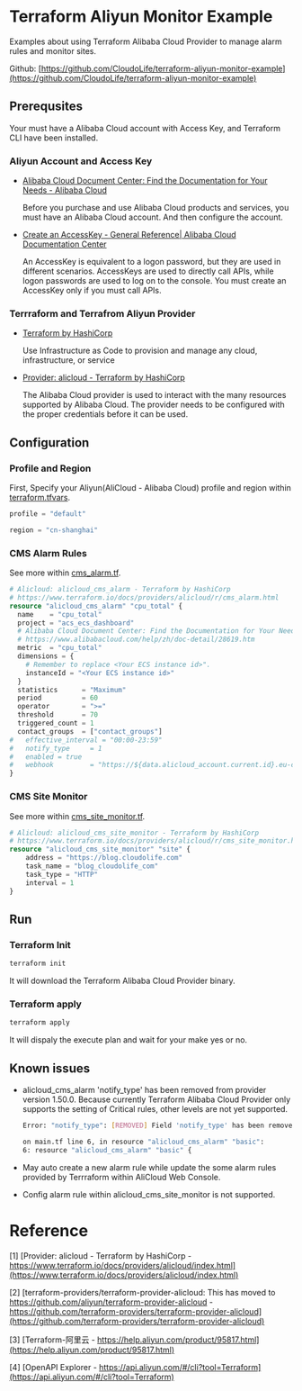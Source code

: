 
# Terraform Aliyun Monitor Example

Examples about using Terraform Alibaba Cloud Provider to manage alarm rules and monitor sites.

Github: [https://github.com/CloudoLife/terraform-aliyun-monitor-example](https://github.com/CloudoLife/terraform-aliyun-monitor-example)

## Prerequsites
Your must have a Alibaba Cloud account with Access Key, and Terraform CLI have been installed.

### Aliyun Account and Access Key

- [Alibaba Cloud Document Center: Find the Documentation for Your Needs - Alibaba Cloud](https://www.alibabacloud.com/help/doc-detail/50482.htm)

    Before you purchase and use Alibaba Cloud products and services, you must have an Alibaba Cloud account. And then configure the account.

- [Create an AccessKey - General Reference| Alibaba Cloud Documentation Center](https://www.alibabacloud.com/help/doc-detail/53045.htm)

    An AccessKey is equivalent to a logon password, but they are used in different scenarios. AccessKeys are used to directly call APIs, while logon passwords are used to log on to the console. You must create an AccessKey only if you must call APIs.

### Terrraform and Terrafrom Aliyun Provider

- [Terraform by HashiCorp](https://www.terraform.io/)

    Use Infrastructure as Code to provision and manage any cloud, infrastructure, or service

- [Provider: alicloud - Terraform by HashiCorp](https://www.terraform.io/docs/providers/alicloud/index.html)

    The Alibaba Cloud provider is used to interact with the many resources supported by Alibaba Cloud. The provider needs to be configured with the proper credentials before it can be used.

## Configuration

### Profile and Region
First, Specify your Aliyun(AliCloud - Alibaba Cloud) profile and region within [terraform.tfvars](./terraform.tfvars).

```terraform
profile = "default"

region = "cn-shanghai"
```

### CMS Alarm Rules
See more within [cms_alarm.tf](./cms_alarm.tf).

```terraform
# Alicloud: alicloud_cms_alarm - Terraform by HashiCorp
# https://www.terraform.io/docs/providers/alicloud/r/cms_alarm.html
resource "alicloud_cms_alarm" "cpu_total" {
  name    = "cpu_total"
  project = "acs_ecs_dashboard"
  # Alibaba Cloud Document Center: Find the Documentation for Your Needs - Alibaba Cloud
  # https://www.alibabacloud.com/help/zh/doc-detail/28619.htm   
  metric  = "cpu_total"
  dimensions = {
    # Remember to replace <Your ECS instance id>".
    instanceId = "<Your ECS instance id>"
  }
  statistics      = "Maximum"
  period          = 60
  operator        = ">="
  threshold       = 70
  triggered_count = 1
  contact_groups  = ["contact_groups"]
#   effective_interval = "00:00-23:59"
#   notify_type     = 1
#   enabled = true
#   webhook         = "https://${data.alicloud_account.current.id}.eu-central-1.fc.aliyuncs.com/2016-08-15/proxy/Terraform/AlarmEndpointMock/"
}
```

### CMS Site Monitor
See more within [cms_site_monitor.tf](./cms_site_monitor.tf).

```terraform
# Alicloud: alicloud_cms_site_monitor - Terraform by HashiCorp
# https://www.terraform.io/docs/providers/alicloud/r/cms_site_monitor.html
resource "alicloud_cms_site_monitor" "site" {
    address = "https://blog.cloudolife.com"
    task_name = "blog_cloudolife_com"
    task_type = "HTTP"
    interval = 1
}
```

## Run

### Terraform Init

```bash
terraform init
```

It will download the Terraform Alibaba Cloud Provider binary.

### Terraform apply
```bash
terraform apply
```

It will dispaly the execute plan and wait for your make yes or no.

## Known issues

- alicloud_cms_alarm 'notify_type' has been removed from provider version 1.50.0. 
Because currently Terraform Alibaba Cloud Provider only supports the setting of Critical rules, other levels are not yet supported.

    ```bash
    Error: "notify_type": [REMOVED] Field 'notify_type' has been removed from provider version 1.50.0.

    on main.tf line 6, in resource "alicloud_cms_alarm" "basic":
    6: resource "alicloud_cms_alarm" "basic" {
    ```

- May auto create a new alarm rule while update the some alarm rules provided by Terrraform within AliCloud Web Console.

- Config alarm rule within alicloud_cms_site_monitor is not supported.

# Reference
[1] [Provider: alicloud - Terraform by HashiCorp - https://www.terraform.io/docs/providers/alicloud/index.html](https://www.terraform.io/docs/providers/alicloud/index.html)

[2] [terraform-providers/terraform-provider-alicloud: This has moved to https://github.com/aliyun/terraform-provider-alicloud - https://github.com/terraform-providers/terraform-provider-alicloud](https://github.com/terraform-providers/terraform-provider-alicloud)

[3] [Terraform-阿里云 - https://help.aliyun.com/product/95817.html](https://help.aliyun.com/product/95817.html)

[4] [OpenAPI Explorer - https://api.aliyun.com/#/cli?tool=Terraform](https://api.aliyun.com/#/cli?tool=Terraform)

